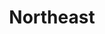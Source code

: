 ---
layout: default
title: Northeast
desc: "Discover the resorts that skiers and riders are most passionate about in North America."
section_id: overall
resions: north-east
permalink: "/winners/northeast/overall/"
---
